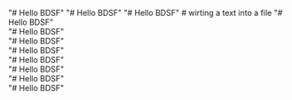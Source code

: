 "# Hello BDSF" 
"# Hello BDSF" 
"# Hello BDSF"  # wirting a text into a file
"# Hello BDSF"  
"# Hello BDSF"  
"# Hello BDSF"  
"# Hello BDSF"  
"# Hello BDSF"  
"# Hello BDSF"  
"# Hello BDSF"  
"# Hello BDSF"  
